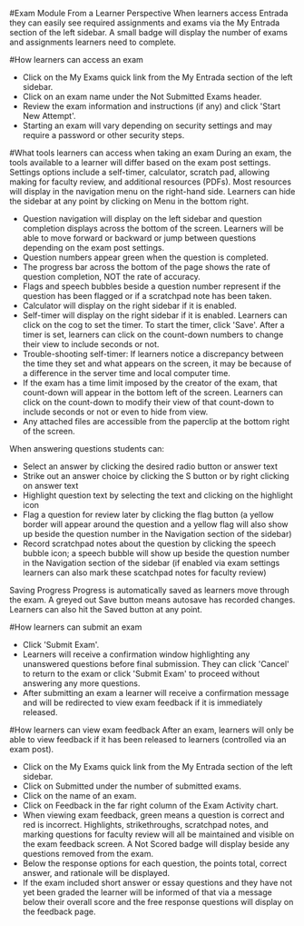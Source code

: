 #Exam Module From a Learner Perspective
When learners access Entrada they can easily see required assignments and exams via the My Entrada section of the left sidebar.  A small badge will display the number of exams and assignments learners need to complete.

#How learners can access an exam
* Click on the My Exams quick link from the My Entrada section of the left sidebar.
* Click on an exam name under the Not Submitted Exams header.
* Review the exam information and instructions (if any) and click 'Start New Attempt'.
* Starting an exam will vary depending on security settings and may require a password or other security steps.

#What tools learners can access when taking an exam
During an exam, the tools available to a learner will differ based on the exam post settings.  Settings options include a self-timer, calculator, scratch pad, allowing making for faculty review, and additional resources (PDFs).  Most resources will display in the navigation menu on the right-hand side. Learners can hide the sidebar at any point by clicking on Menu in the bottom right.
* Question navigation will display on the left sidebar and question completion displays across the bottom of the screen.  Learners will be able to move forward or backward or jump between questions depending on the exam post settings.
* Question numbers appear green when the question is completed.
* The progress bar across the bottom of the page shows the rate of question completion, NOT the rate of accuracy.  
* Flags and speech bubbles beside a question number represent if the question has been flagged or if a scratchpad note has been taken.
* Calculator will display on the right sidebar if it is enabled.
* Self-timer will display on the right sidebar if it is enabled.  Learners can click on the cog to set the timer.  To start the timer, click 'Save'. After a timer is set, learners can click on the count-down numbers to change their view to include seconds or not.
* Trouble-shooting self-timer: If learners notice a discrepancy between the time they set and what appears on the screen, it may be because of a difference in the server time and local computer time.
* If the exam has a time limit imposed by the creator of the exam, that count-down will appear in the bottom left of the screen.  Learners can click on the count-down to modify their view of that count-down to include seconds or not or even to hide from view.
* Any attached files are accessible from the paperclip at the bottom right of the screen.

When answering questions students can:
* Select an answer by clicking the desired radio button or answer text
* Strike out an answer choice by clicking the S button or by right clicking on answer text
* Highlight question text by selecting the text and clicking on the highlight icon
* Flag a question for review later by clicking the flag button (a yellow border will appear around the question and a yellow flag will also show up beside the question number in the Navigation section of the sidebar)
* Record scratchpad notes about the question by clicking the speech bubble icon; a speech bubble will show up beside the question number in the Navigation section of the sidebar (if enabled via exam settings learners can also mark these scatchpad notes for faculty review)

Saving Progress
Progress is automatically saved as learners move through the exam.  A greyed out Save button means autosave has recorded changes.  Learners can also hit the Saved button at any point.

#How learners can submit an exam
* Click 'Submit Exam'.
* Learners will receive a confirmation window highlighting any unanswered questions before final submission.  They can click 'Cancel' to return to the exam or click 'Submit Exam' to proceed without answering any more questions.
* After submitting an exam a learner will receive a confirmation message and will be redirected to view exam feedback if it is immediately released.

#How learners can view exam feedback
After an exam, learners will only be able to view feedback if it has been released to learners (controlled via an exam post).
* Click on the My Exams quick link from the My Entrada section of the left sidebar.
* Click on Submitted under the number of submitted exams.
* Click on the name of an exam.
* Click on Feedback in the far right column of the Exam Activity chart.
* When viewing exam feedback, green means a question is correct and red is incorrect.  Highlights, strikethroughs, scratchpad notes, and marking questions for faculty review will all be maintained and visible on the exam feedback screen.  A Not Scored badge will display beside any questions removed from the exam.
* Below the response options for each question, the points total, correct answer, and rationale will be displayed.  
* If the exam included short answer or essay questions and they have not yet been graded the learner will be informed of that via a message below their overall score and the free response questions will display on the feedback page.
